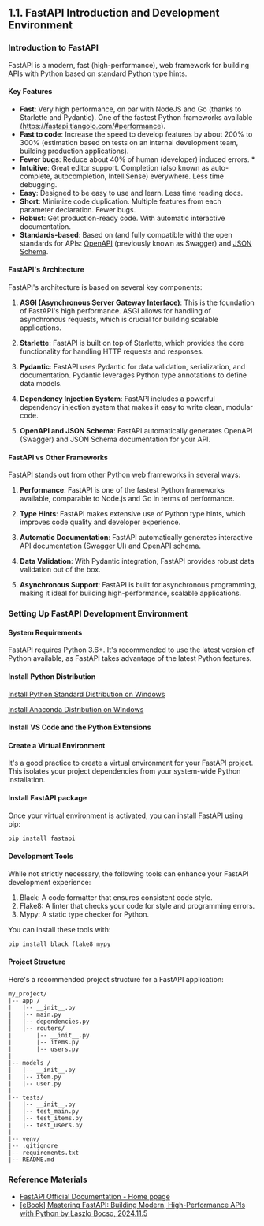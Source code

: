 ## 1.1. FastAPI Introduction and Development Environment

### Introduction to FastAPI 

FastAPI is a modern, fast (high-performance), web framework for building APIs with Python based on standard Python type hints.

#### Key Features

- **Fast**: Very high performance, on par with NodeJS and Go (thanks to Starlette and Pydantic). 
  One of the fastest Python frameworks available (https://fastapi.tiangolo.com/#performance).
- **Fast to code**: Increase the speed to develop features by about 200% to 300% (estimation based on tests on an internal development team, building production applications). 
- **Fewer bugs**: Reduce about 40% of human (developer) induced errors. *
- **Intuitive**: Great editor support. Completion (also known as auto-complete, autocompletion, IntelliSense) everywhere. Less time debugging.
- **Easy**: Designed to be easy to use and learn. Less time reading docs.
- **Short**: Minimize code duplication. Multiple features from each parameter declaration. Fewer bugs.
- **Robust**: Get production-ready code. With automatic interactive documentation.
- **Standards-based**: Based on (and fully compatible with) the open standards for APIs: [OpenAPI](https://github.com/OAI/OpenAPI-Specification) (previously known as Swagger) and [JSON Schema](https://json-schema.org/).


#### FastAPI's Architecture

FastAPI's architecture is based on several key components: 
1. **ASGI (Asynchronous Server Gateway Interface)**: This is the foundation of FastAPI's high performance. 
   ASGI allows for handling of asynchronous requests, which is crucial for building scalable applications. 

2. **Starlette**: FastAPI is built on top of Starlette, 
   which provides the core functionality for handling HTTP requests and responses. 

3. **Pydantic**: FastAPI uses Pydantic for data validation, serialization, and documentation. 
   Pydantic leverages Python type annotations to define data models. 

4. **Dependency Injection System**: FastAPI includes a powerful dependency injection system 
   that makes it easy to write clean, modular code. 

5. **OpenAPI and JSON Schema**: FastAPI automatically generates 
   OpenAPI (Swagger) and JSON Schema documentation for your API. 


#### FastAPI vs Other Frameworks

FastAPI stands out from other Python web frameworks in several ways: 
1. **Performance**: FastAPI is one of the fastest Python frameworks available, 
   comparable to Node.js and Go in terms of performance. 

2. **Type Hints**: FastAPI makes extensive use of Python type hints, 
   which improves code quality and developer experience. 

3. **Automatic Documentation**: FastAPI automatically generates interactive API documentation 
   (Swagger UI) and OpenAPI schema. 

4. **Data Validation**: With Pydantic integration, FastAPI provides robust data validation out of the box. 

5. **Asynchronous Support**: FastAPI is built for asynchronous programming, 
   making it ideal for building high-performance, scalable applications. 


### Setting Up FastAPI Development Environment

#### System Requirements

FastAPI requires Python 3.6+. It's recommended to use the latest version of Python available, 
as FastAPI takes advantage of the latest Python features. 


#### Install Python Distribution 

[Install Python Standard Distribution on Windows](https://docs.python.org/3.9/using/windows.html#installation-steps)

[Install Anaconda Distribution on Windows]()


#### Install VS Code and the Python Extensions



#### Create a Virtual Environment

It's a good practice to create a virtual environment for your FastAPI project. 
This isolates your project dependencies from your system-wide Python installation.




#### Install FastAPI package

Once your virtual environment is activated, you can install FastAPI using pip: 
```bash
pip install fastapi
```

#### Development Tools

While not strictly necessary, the following tools can enhance your FastAPI development experience: 
1. Black: A code formatter that ensures consistent code style. 
2. Flake8: A linter that checks your code for style and programming errors. 
3. Mypy: A static type checker for Python. 

You can install these tools with: 
```cmd
pip install black flake8 mypy
```

#### Project Structure

Here's a recommended project structure for a FastAPI application: 
```
my_project/
|-- app /
|   |-- __init__.py
|   |-- main.py
|   |-- dependencies.py
|   |-- routers/
|       |-- __init__.py
|       |-- items.py
|       |-- users.py
|
|-- models /
|   |-- __init__.py
|   |-- item.py
|   |-- user.py
|
|-- tests/
|   |-- __init__.py
|   |-- test_main.py
|   |-- test_items.py
|   |-- test_users.py
|
|-- venv/
|-- .gitignore
|-- requirements.txt
|-- README.md
```


### Reference Materials

  - [FastAPI Official Documentation - Home ppage](https://fastapi.tiangolo.com)
  - [[eBook] Mastering FastAPI: Building Modern, High-Performance APIs with Python by Laszlo Bocso, 2024.11.5](https://www.amazon.com/Mastering-FastAPI-Building-Modern-High-Performance-ebook/dp/B0DM6MDLRV)
